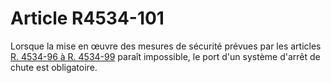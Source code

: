 # Article R4534-101

  
Lorsque la mise en œuvre des mesures de sécurité prévues par les articles [R. 4534-96 à R. 4534-99][1] paraît impossible, le port d'un système d'arrêt de chute est obligatoire.

 [1]: /affichCodeArticle.do?cidTexte=LEGITEXT000006072050&idArticle=LEGIARTI000018492253&dateTexte=&categorieLien=cid